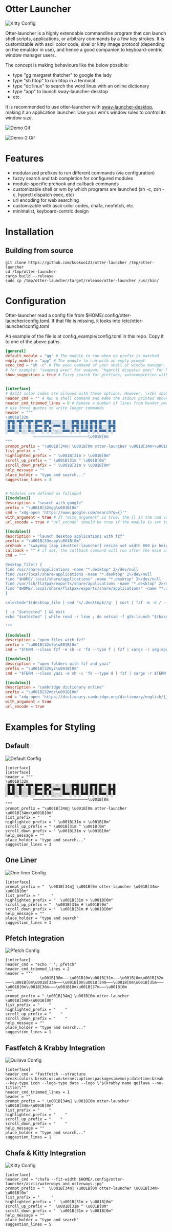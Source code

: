 # Otter Launcher

![Kitty Config](./assets/kitty.png)

Otter-launcher is a highly extendable commandline program that can launch shell scripts, applications, or arbitrary commands by a few key strokes. It is customizable with ascii color code, sixel or kitty image protocol (depending on the emulator in use), and hence a good companion to keyboard-centric window manager users.

The concept is making behaviours like the below possible:

- type "gg margaret thatcher" to google the lady
- type "sh htop" to run htop in a terminal
- type "dc linux" to search the word linux with an online dictionary
- type "app" to launch sway-launcher-desktop
- etc.

It is recommended to use otter-launcher with [sway-launcher-desktop](https://github.com/Biont/sway-launcher-desktop), making it an application launcher. Use your wm's window rules to control its window size. 

![Demo Gif](./assets/demo.gif)

![Demo-2 Gif](./assets/demo-2.gif)

# Features

- modularized prefixes to run different commands (via configuration)
- fuzzy search and tab completion for configured modules
- module-specific prehook and callback commands
- customizable shell or wm by which programs are launched (sh -c, zsh -c, hyprctl dispatch exec, etc)
- url encoding for web searching
- customizable with ascii color codes, chafa, neofetch, etc.
- minimalist, keyboard-centric design

# Installation

## Building from source

```
git clone https://github.com/kuokuo123/otter-launcher /tmp/otter-launcher
cd /tmp/otter-launcher
cargo build --release
sudo cp /tmp/otter-launcher/target/release/otter-launcher /usr/bin/
```

# Configuration

Otter-launcher read a config file from $HOME/.config/otter-launcher/config.toml. If that file is missing, it looks into /etc/otter-launcher/config.toml

An example of the file is at config_example/config.toml in this repo. Copy it to one of the above paths.

``` toml
[general]
default_module = "gg" # The module to run when no prefix is matched
empty_module = "app" # The module to run with an empty prompt
exec_cmd = "sh -c" # The exec command of your shell or window manager, default to bash
# for example: "swaymsg exec" for swaywm; "hyprctl dispatch exec" for hyprland; "zsh -c" for zsh
show_suggestion = true # Fuzzy search for prefixes; autocompletion with TAB


[interface]
# ASCII color codes are allowed with these options. However, \x1b[ should be replaced with \u001B[ (unicode escape) because the rust toml crate cannot read \x as an escaped character...
header_cmd = "" # Run a shell command and make the stdout printed above the header
header_cmd_trimmed_lines = 0 # Remove a number of lines from header_cmd output, in case of some programs printing excessive empty lines at the end of its output
# use three quotes to write longer commands
header = """
\u001B[32m
░█▀█░▀█▀░▀█▀░█▀▀░█▀█░░░░░█░░░█▀█░█░█░█▀█░█▀▀░█░█
░█░█░░█░░░█░░█▀▀░█▀▄░▀▀▀░█░░░█▀█░█░█░█░█░█░░░█▀█
░▀▀▀░░▀░░░▀░░▀▀▀░▀░▀░░░░░▀▀▀░▀░▀░▀▀▀░▀░▀░▀▀▀░▀░▀
            ————————————————————————\u001B[0m
"""
prompt_prefix = "\u001B[34m \u001B[0m otter-launcher \u001B[34m>\u001B[0m"
list_prefix = "    "
highlighted_prefix = " \u001B[31m > \u001B[0m"
scroll_up_prefix = " \u001B[31m ^ \u001B[0m"
scroll_down_prefix = " \u001B[31m v \u001B[0m"
help_message = ""
place_holder = "type and search..."
suggestion_lines = 3


# Modules are defined as followed
[[modules]]
description = "search with google"
prefix = "\u001B[32mgg\u001B[0m"
cmd = "xdg-open 'https://www.google.com/search?q={}'"
with_argument = true # If "with_argument" is true, the {} in the cmd value will be replaced with user input. If the field is not explicitly set, will be taken as false.
url_encode = true # "url_encode" should be true if the module is set to call webpages, as this ensures special characters in url being readable to browsers. It'd better be false with shell scripts. If the field is not explicitly set, will be taken as false.

[[modules]]
description = "launch desktop applications with fzf"
prefix = "\u001B[33mapp\u001B[0m"
prehook = "swaymsg [app_id=otter-launcher] resize set width 650 px height 300 px" # if set, the prehook command will run before the main cmd starts. 
callback = "" # if set, the callback command will run after the main cmd has finished. 
cmd = """

desktop_file() {
find /usr/share/applications -name "*.desktop" 2>/dev/null
find /usr/local/share/applications -name "*.desktop" 2>/dev/null
find "$HOME/.local/share/applications" -name "*.desktop" 2>/dev/null
find /var/lib/flatpak/exports/share/applications -name "*.desktop" 2>/dev/null
find "$HOME/.local/share/flatpak/exports/share/applications" -name "*.desktop" 2>/dev/null
}

selected="$(desktop_file | sed 's/.desktop$//g' | sort | fzf -m -d / --with-nth -1 --reverse --padding 1,3 --prompt 'Launch Apps: ')"

[ -z "$selected" ] && exit
echo "$selected" | while read -r line ; do setsid -f gtk-launch "$(basename $line)"; done

"""

[[modules]]
description = "open files with fzf"
prefix = "\u001B[32mfo\u001B[0m"
cmd = "$TERM --class fzf -e sh -c 'fd --type f | fzf | xargs -r xdg-open'"

[[modules]]
description = "open folders with fzf and yazi"
prefix = "\u001B[32myz\u001B[0m"
cmd = "$TERM --class yazi -e sh -c 'fd --type d | fzf | xargs -r $TERM -e yazi'"

[[modules]]
description = "cambridge dictionary online"
prefix = "\u001B[32mdc\u001B[0m"
cmd = "xdg-open 'https://dictionary.cambridge.org/dictionary/english/{}'"
with_argument = true
url_encode = true
```

# Examples for Styling

## Default

![Default Config](./assets/default.png)

```
[interface]
[interface]
header = """
\u001B[32m
░█▀█░▀█▀░▀█▀░█▀▀░█▀█░░░░░█░░░█▀█░█░█░█▀█░█▀▀░█░█
░█░█░░█░░░█░░█▀▀░█▀▄░▀▀▀░█░░░█▀█░█░█░█░█░█░░░█▀█
░▀▀▀░░▀░░░▀░░▀▀▀░▀░▀░░░░░▀▀▀░▀░▀░▀▀▀░▀░▀░▀▀▀░▀░▀
            ————————————————————————\u001B[0m
"""
prompt_prefix = "\u001B[34m \u001B[0m otter-launcher \u001B[34m>\u001B[0m"
list_prefix = "    "
highlighted_prefix = " \u001B[31m > \u001B[0m"
scroll_up_prefix = " \u001B[31m ^ \u001B[0m"
scroll_down_prefix = " \u001B[31m v \u001B[0m"
help_message = ""
place_holder = "type and search..."
suggestion_lines = 3
```

## One Liner

![One-liner Config](./assets/one-liner.png)

```
[interface]
prompt_prefix = "  \u001B[34m \u001B[0m otter-launcher \u001B[34m> \u001B[0m"
list_prefix = "     "
highlighted_prefix = "  \u001B[31m > \u001B[0m"
scroll_up_prefix = "  \u001B[31m # \u001B[0m"
scroll_down_prefix = "  \u001B[31m # \u001B[0m"
help_message = ""
place_holder = "type and search"
suggestion_lines = 1
```

## Pfetch Integration

![Pfetch Config](./assets/pfetch.png)

```
[interface]
header_cmd = "echo ' '; pfetch"
header_cmd_trimmed_lines = 2
header = """
               \u001B[30m———\u001B[0m\u001B[31m———\u001B[0m\u001B[32m———\u001B[0m\u001B[33m———\u001B[0m\u001B[34m———\u001B[0m\u001B[35m———\u001B[0m\u001B[36m———\u001B[0m\u001B[37m———\u001B[0m
"""
prompt_prefix = " \u001B[34m \u001B[0m otter-launcher \u001B[34m>\u001B[0m"
list_prefix = "    "
highlighted_prefix = "    "
scroll_up_prefix = "    "
scroll_down_prefix = "    "
help_message = ""
place_holder = "type and search..."
suggestion_lines = 1
```

## Fastfetch & Krabby Integration

![Quilava Config](./assets/quilava.png)

```
[interface]
header_cmd = "fastfetch --structure break:colors:break:os:wm:kernel:uptime:packages:memory:datetime:break --key-type icon --logo-type data --logo \"$(krabby name quilava --no-title)\""
header_cmd_trimmed_lines = 1
header = ""
prompt_prefix = " \u001B[34m \u001B[0m otter-launcher \u001B[34m>\u001B[0m"
list_prefix = "    "
highlighted_prefix = "    "
scroll_up_prefix = "    "
scroll_down_prefix = "    "
help_message = ""
place_holder = "type and search..."
suggestion_lines = 1
```

## Chafa & Kitty Integration

![Kitty Config](./assets/kitty.png)

```
[interface]
header_cmd = "chafa --fit-width $HOME/.config/otter-launcher/ascii/waterways_and_otterways.jpg"
prompt_prefix = "  \u001B[34m \u001B[0m otter-launcher \u001B[34m> \u001B[0m"
list_prefix = "     "
highlighted_prefix = "  \u001B[31m > \u001B[0m"
scroll_up_prefix = "  \u001B[31m ^ \u001B[0m"
scroll_down_prefix = "  \u001B[31m v \u001B[0m"
help_message = ""
place_holder = "type and search"
suggestion_lines = 5
```
